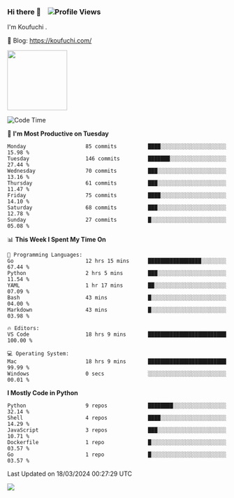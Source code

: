 ### Hi there 👋 &nbsp;&nbsp; ![Profile Views](https://komarev.com/ghpvc/?username=Koufuchi&base=200)

I'm Koufuchi . 

📔 Blog: <https://koufuchi.com/>

<img align="" height="137px" src="https://github-readme-stats-seven-nu-30.vercel.app/api?username=Koufuchi&hide=issues,contribs&show_icons=true&line_height=21&theme=radical&locale=en" />
<!-- <img align="" height="137px" src="https://github-readme-stats-seven-nu-30.vercel.app/api/top-langs/?username=Koufuchi&layout=compact&hide=blade,html,css,pug,scss&theme=radical&locale=en" /> -->

<!--START_SECTION:waka-->
![Code Time](http://img.shields.io/badge/Code%20Time-467%20hrs%2020%20mins-blue)

📅 **I'm Most Productive on Tuesday** 

```text
Monday                   85 commits          ████░░░░░░░░░░░░░░░░░░░░░   15.98 % 
Tuesday                  146 commits         ███████░░░░░░░░░░░░░░░░░░   27.44 % 
Wednesday                70 commits          ███░░░░░░░░░░░░░░░░░░░░░░   13.16 % 
Thursday                 61 commits          ███░░░░░░░░░░░░░░░░░░░░░░   11.47 % 
Friday                   75 commits          ████░░░░░░░░░░░░░░░░░░░░░   14.10 % 
Saturday                 68 commits          ███░░░░░░░░░░░░░░░░░░░░░░   12.78 % 
Sunday                   27 commits          █░░░░░░░░░░░░░░░░░░░░░░░░   05.08 % 
```


📊 **This Week I Spent My Time On** 

```text
💬 Programming Languages: 
Go                       12 hrs 15 mins      █████████████████░░░░░░░░   67.44 % 
Python                   2 hrs 5 mins        ███░░░░░░░░░░░░░░░░░░░░░░   11.54 % 
YAML                     1 hr 17 mins        ██░░░░░░░░░░░░░░░░░░░░░░░   07.09 % 
Bash                     43 mins             █░░░░░░░░░░░░░░░░░░░░░░░░   04.00 % 
Markdown                 43 mins             █░░░░░░░░░░░░░░░░░░░░░░░░   03.98 % 

🔥 Editors: 
VS Code                  18 hrs 9 mins       █████████████████████████   100.00 % 

💻 Operating System: 
Mac                      18 hrs 9 mins       █████████████████████████   99.99 % 
Windows                  0 secs              ░░░░░░░░░░░░░░░░░░░░░░░░░   00.01 % 
```

**I Mostly Code in Python** 

```text
Python                   9 repos             ████████░░░░░░░░░░░░░░░░░   32.14 % 
Shell                    4 repos             ████░░░░░░░░░░░░░░░░░░░░░   14.29 % 
JavaScript               3 repos             ███░░░░░░░░░░░░░░░░░░░░░░   10.71 % 
Dockerfile               1 repo              █░░░░░░░░░░░░░░░░░░░░░░░░   03.57 % 
Go                       1 repo              █░░░░░░░░░░░░░░░░░░░░░░░░   03.57 % 
```




 Last Updated on 18/03/2024 00:27:29 UTC
<!--END_SECTION:waka-->

![](https://hit.yhype.me/github/profile?user_id=46078832)
